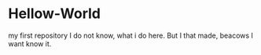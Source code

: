 # Hellow-World
my first repository
I do not know, what i do here. But I that made, beacows I want know it.
